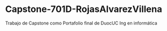 # Capstone-701D-RojasAlvarezVillena
Trabajo de Capstone como Portafolio final de DuocUC Ing en informática
